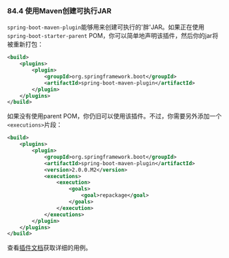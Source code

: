 ### 84.4 使用Maven创建可执行JAR

`spring-boot-maven-plugin`能够用来创建可执行的'胖'JAR。如果正在使用`spring-boot-starter-parent` POM，你可以简单地声明该插件，然后你的jar将被重新打包：
```xml
<build>
    <plugins>
        <plugin>
            <groupId>org.springframework.boot</groupId>
            <artifactId>spring-boot-maven-plugin</artifactId>
        </plugin>
    </plugins>
</build>
```
如果没有使用parent POM，你仍旧可以使用该插件。不过，你需要另外添加一个`<executions>`片段：
```xml
<build>
    <plugins>
        <plugin>
            <groupId>org.springframework.boot</groupId>
            <artifactId>spring-boot-maven-plugin</artifactId>
            <version>2.0.0.M2</version>
            <executions>
                <execution>
                    <goals>
                        <goal>repackage</goal>
                    </goals>
                </execution>
            </executions>
        </plugin>
    </plugins>
</build>
```
查看[插件文档](https://docs.spring.io/spring-boot/docs/2.0.0.M5/maven-plugin/usage.html)获取详细的用例。
